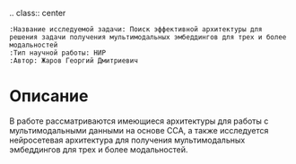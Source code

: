 .. class:: center

    :Название исследуемой задачи: Поиск эффективной архитектуры для решения задачи получения мультимодальных эмбеддингов для трех и более модальностей
    :Тип научной работы: НИР
    :Автор: Жаров Георгий Дмитриевич


Описание
========

В работе рассматриваются имеющиеся архитектуры для работы с мультимодальными данными на основе ССА, а также исследуется нейросетевая архитектура для получения мультимодальных эмбеддингов для трех и более модальностей.
